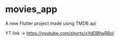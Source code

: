 # movies_app

A new Flutter project made using TMDB api 

YT link -> https://youtube.com/shorts/xYdDBfwR8oI
